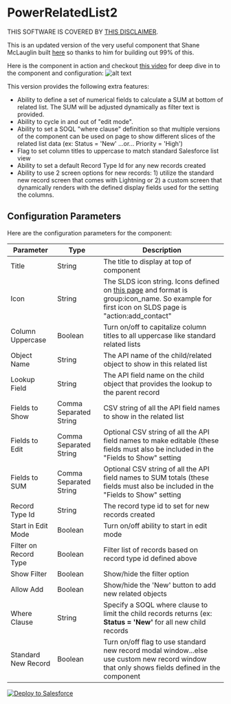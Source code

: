 # PowerRelatedList2

THIS SOFTWARE IS COVERED BY [THIS DISCLAIMER](https://raw.githubusercontent.com/thedges/Disclaimer/master/disclaimer.txt).

This is an updated version of the very useful component that Shane McLauglin built [here](https://github.com/mshanemc/PowerRelatedList) so thanks to him for building out 99% of this. 

Here is the component in action and checkout [this video](https://github.com/thedges/PowerRelatedList2/blob/master/PowerRelatedList2-Usage.mp4) for deep dive in to the component and configuration:
![alt text](https://github.com/thedges/PowerRelatedList2/blob/master/PowerRelatedList2.gif "Sample Image")

This version provides the following extra features:

* Ability to define a set of numerical fields to calculate a SUM at bottom of related list. The SUM will be adjusted dynamically as filter text is provided.
* Ability to cycle in and out of "edit mode".
* Ability to set a SOQL "where clause" definition so that multiple versions of the component can be used on page to show different slices of the related list data (ex: Status = 'New' ...or... Priority = 'High')
* Flag to set column titles to uppercase to match standard Salesforce list view 
* Ability to set a default Record Type Id for any new records created
* Ability to use 2 screen options for new records: 1) utilize the standard new record screen that comes with Lightning or 2) a custom screen that dynamically renders with the defined display fields used for the setting the columns.

## Configuration Parameters

Here are the configuration parameters for the component:

| Parameter | Type | Description |
|-----------|------|-------------|
| Title | String | The title to display at top of component |
| Icon | String | The SLDS icon string. Icons defined on [this page](https://lightningdesignsystem.com/icons/) and format is group:icon_name. So example for first icon on SLDS page is "action:add_contact" |
| Column Uppercase | Boolean | Turn on/off to capitalize column titles to all uppercase like standard related lists |
| Object Name | String | The API name of the child/related object to show in this related list|
| Lookup Field | String | The API field name on the child object that provides the lookup to the parent record |
| Fields to Show | Comma Separated String | CSV string of all the API field names to show in the related list |
| Fields to Edit | Comma Separated String | Optional CSV string of all the API field names to make editable (these fields must also be included in the "Fields to Show" setting |
| Fields to SUM | Comma Separated String | Optional CSV string of all the API field names to SUM totals (these fields must also be included in the "Fields to Show" setting |
| Record Type Id | String | The record type id to set for new records created |
| Start in Edit Mode | Boolean | Turn on/off ability to start in edit mode |
| Filter on Record Type | Boolean | Filter list of records based on record type id defined above |
| Show Filter | Boolean | Show/hide the filter option |
| Allow Add | Boolean | Show/hide the 'New' button to add new related objects |
| Where Clause | String | Specify a SOQL where clause to limit the child records returns (ex: <b>Status = 'New'</b> for all  new child records |
| Standard New Record | Boolean | Turn on/off flag to use standard new record modal window...else use custom new record window that only shows fields defined in the component |

<a href="https://githubsfdeploy.herokuapp.com">
  <img alt="Deploy to Salesforce"
       src="https://raw.githubusercontent.com/afawcett/githubsfdeploy/master/deploy.png">
</a>
